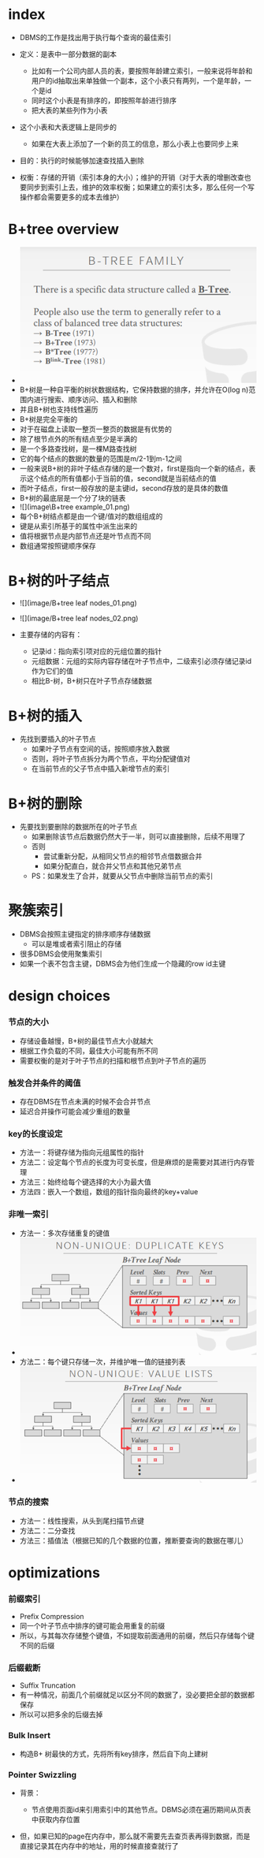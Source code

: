 # index

- DBMS的工作是找出用于执行每个查询的最佳索引
- 定义：是表中一部分数据的副本
  - 比如有一个公司内部人员的表，要按照年龄建立索引，一般来说将年龄和用户的id抽取出来单独做一个副本，这个小表只有两列，一个是年龄，一个是id
  - 同时这个小表是有排序的，即按照年龄进行排序
  - 把大表的某些列作为小表

- 这个小表和大表逻辑上是同步的
  - 如果在大表上添加了一个新的员工的信息，那么小表上也要同步上来

- 目的：执行的时候能够加速查找插入删除
- 权衡：存储的开销（索引本身的大小）；维护的开销（对于大表的增删改查也要同步到索引上去，维护的效率权衡；如果建立的索引太多，那么任何一个写操作都会需要更多的成本去维护）







# B+tree overview

- <img src="image/B-tree family.png" style="zoom:150%;" />
- B+树是一种自平衡的树状数据结构，它保持数据的排序，并允许在O(log n)范围内进行搜索、顺序访问、插入和删除
- 并且B+树也支持线性遍历
- B+树是完全平衡的
- 对于在磁盘上读取一整页一整页的数据是有优势的
- 除了根节点外的所有结点至少是半满的
- 是一个多路查找树，是一棵M路查找树
- 它的每个结点的数据的数量的范围是m/2-1到m-1之间
- 一般来说B+树的非叶子结点存储的是一个数对，first是指向一个新的结点，表示这个结点的所有值都小于当前的值，second就是当前结点的值
- 而叶子结点，first一般存放的是主键id，second存放的是具体的数值
- B+树的最底层是一个分了块的链表
- ![](image\B+tree example_01.png)
- 每个B+树结点都是由一个键/值对的数组组成的
- 键是从索引所基于的属性中派生出来的
- 值将根据节点是内部节点还是叶节点而不同
- 数组通常按照键顺序保存



# B+树的叶子结点

- ![](image/B+tree leaf nodes_01.png)
- ![](image/B+tree leaf nodes_02.png)

- 主要存储的内容有：
  - 记录id：指向索引项对应的元组位置的指针
  - 元组数据：元组的实际内容存储在叶子节点中，二级索引必须存储记录id作为它们的值
  - 相比B-树，B+树只在叶子节点存储数据







# B+树的插入

- 先找到要插入的叶子节点
  - 如果叶子节点有空间的话，按照顺序放入数据
  - 否则，将叶子节点拆分为两个节点，平均分配键值对
  - 在当前节点的父子节点中插入新增节点的索引







# B+树的删除

- 先要找到要删除的数据所在的叶子节点
  - 如果删除该节点后数据仍然大于一半，则可以直接删除，后续不用理了
  - 否则
    - 尝试重新分配，从相同父节点的相邻节点借数据合并
    - 如果分配直白，就合并父节点和其他兄弟节点
  - PS：如果发生了合并，就要从父节点中删除当前节点的索引







# 聚簇索引

- DBMS会按照主键指定的排序顺序存储数据
  - 可以是堆或者索引阻止的存储
- 很多DBMS会使用聚集索引
- 如果一个表不包含主键，DBMS会为他们生成一个隐藏的row id主键





# design choices



### 节点的大小

- 存储设备越慢，B+树的最佳节点大小就越大
- 根据工作负载的不同，最佳大小可能有所不同
- 需要权衡的是对于叶子节点的扫描和根节点到叶子节点的遍历



### 触发合并条件的阈值

- 存在DBMS在节点未满的时候不会合并节点
- 延迟合并操作可能会减少重组的数量





### key的长度设定

- 方法一：将键存储为指向元组属性的指针
- 方法二：设定每个节点的长度为可变长度，但是麻烦的是需要对其进行内存管理
- 方法三：始终给每个键选择的大小为最大值
- 方法四：嵌入一个数组，数组的指针指向最终的key+value





### 非唯一索引

- 方法一：多次存储重复的键值
- ![](image/non-unique_01.png)
- 方法二：每个键只存储一次，并维护唯一值的链接列表
- ![](image/non-unique_02.png)



### 节点的搜索

- 方法一：线性搜索，从头到尾扫描节点键
- 方法二：二分查找
- 方法三：插值法（根据已知的几个数据的位置，推断要查询的数据在哪儿）





# optimizations



### 前缀索引

- Prefix Compression
- 同一个叶子节点中排序的键可能会用重复的前缀
- 所以，与其每次存储整个键值，不如提取前面通用的前缀，然后只存储每个键不同的后缀



### 后缀截断

- Suffix Truncation
- 有一种情况，前面几个前缀就足以区分不同的数据了，没必要把全部的数据都保存
- 所以可以把多余的后缀去掉



### Bulk Insert

- 构造B+ 树最快的方式，先将所有key排序，然后自下向上建树



### Pointer Swizzling

- 背景：
  - 节点使用页面id来引用索引中的其他节点。DBMS必须在遍历期间从页表中获取内存位置

- 但，如果已知的page在内存中，那么就不需要先去查页表再得到数据，而是直接记录其在内存中的地址，用的时候直接查就行了